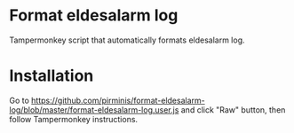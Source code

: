 # Format eldesalarm log
Tampermonkey script that automatically formats eldesalarm log.

# Installation
Go to https://github.com/pirminis/format-eldesalarm-log/blob/master/format-eldesalarm-log.user.js and click "Raw" button, then follow Tampermonkey instructions.
